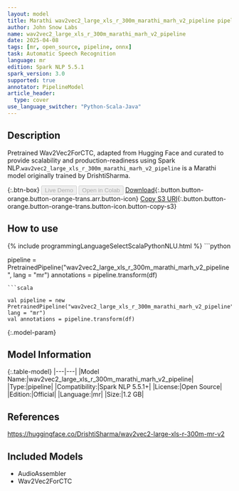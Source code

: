 ```yaml
---
layout: model
title: Marathi wav2vec2_large_xls_r_300m_marathi_marh_v2_pipeline pipeline Wav2Vec2ForCTC from DrishtiSharma
author: John Snow Labs
name: wav2vec2_large_xls_r_300m_marathi_marh_v2_pipeline
date: 2025-04-08
tags: [mr, open_source, pipeline, onnx]
task: Automatic Speech Recognition
language: mr
edition: Spark NLP 5.5.1
spark_version: 3.0
supported: true
annotator: PipelineModel
article_header:
  type: cover
use_language_switcher: "Python-Scala-Java"
---
```


## Description

Pretrained Wav2Vec2ForCTC, adapted from Hugging Face and curated to provide scalability and production-readiness using Spark NLP.`wav2vec2_large_xls_r_300m_marathi_marh_v2_pipeline` is a Marathi model originally trained by DrishtiSharma.

{:.btn-box}
<button class="button button-orange" disabled>Live Demo</button>
<button class="button button-orange" disabled>Open in Colab</button>
[Download](https://s3.amazonaws.com/auxdata.johnsnowlabs.com/public/models/wav2vec2_large_xls_r_300m_marathi_marh_v2_pipeline_mr_5.5.1_3.0_1744143488620.zip){:.button.button-orange.button-orange-trans.arr.button-icon}
[Copy S3 URI](s3://auxdata.johnsnowlabs.com/public/models/wav2vec2_large_xls_r_300m_marathi_marh_v2_pipeline_mr_5.5.1_3.0_1744143488620.zip){:.button.button-orange.button-orange-trans.button-icon.button-copy-s3}

## How to use



<div class="tabs-box" markdown="1">
{% include programmingLanguageSelectScalaPythonNLU.html %}
```python

pipeline = PretrainedPipeline("wav2vec2_large_xls_r_300m_marathi_marh_v2_pipeline", lang = "mr")
annotations =  pipeline.transform(df)   

```
```scala

val pipeline = new PretrainedPipeline("wav2vec2_large_xls_r_300m_marathi_marh_v2_pipeline", lang = "mr")
val annotations = pipeline.transform(df)

```
</div>

{:.model-param}
## Model Information

{:.table-model}
|---|---|
|Model Name:|wav2vec2_large_xls_r_300m_marathi_marh_v2_pipeline|
|Type:|pipeline|
|Compatibility:|Spark NLP 5.5.1+|
|License:|Open Source|
|Edition:|Official|
|Language:|mr|
|Size:|1.2 GB|

## References

https://huggingface.co/DrishtiSharma/wav2vec2-large-xls-r-300m-mr-v2

## Included Models

- AudioAssembler
- Wav2Vec2ForCTC
